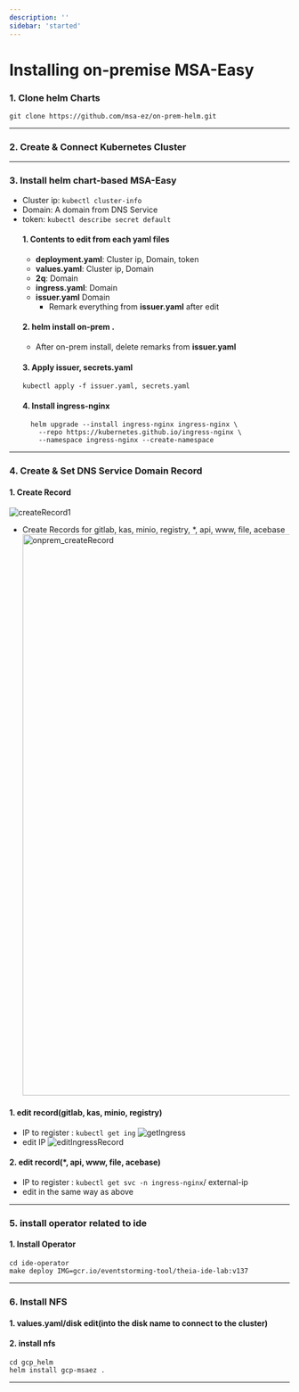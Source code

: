 ```yaml
---
description: ''
sidebar: 'started'
---
```

# Installing on-premise MSA-Easy

### 1. Clone helm Charts 
    git clone https://github.com/msa-ez/on-prem-helm.git
---
### 2. Create & Connect Kubernetes Cluster
---
### 3. Install helm chart-based MSA-Easy
  - Cluster ip: ```kubectl cluster-info```
  - Domain: A domain from DNS Service
  - token: ```kubectl describe secret default```
    #### 1. Contents to edit from each yaml files
    - <b>deployment.yaml</b>: Cluster ip, Domain, token
    - <b>values.yaml</b>: Cluster ip, Domain
    - <b>2q</b>: Domain  
    - <b>ingress.yaml</b>: Domain 
    - <b>issuer.yaml</b> Domain
      * Remark everything from <b>issuer.yaml</b> after edit
    #### 2. helm install on-prem . 
      * After on-prem install, delete remarks from <b>issuer.yaml</b>
    #### 3. Apply issuer, secrets.yaml 
        kubectl apply -f issuer.yaml, secrets.yaml
    #### 4. Install ingress-nginx
    ```
      helm upgrade --install ingress-nginx ingress-nginx \
        --repo https://kubernetes.github.io/ingress-nginx \
        --namespace ingress-nginx --create-namespace
    ```
---
### 4. Create & Set DNS Service Domain Record
  #### 1. Create Record 
  ![createRecord1](https://user-images.githubusercontent.com/65217813/192461326-ad37d114-cc4e-4fb8-8813-f45270e31c7d.png)
   - Create Records for gitlab, kas, minio, registry, *, api, www, file, acebase
    <img width="1007" alt="onprem_createRecord" src="https://user-images.githubusercontent.com/65217813/192455799-0f3300f6-7fd9-4ef6-8665-8b5fbafb9831.png">
  #### 1. edit record(gitlab, kas, minio, registry)
   - IP to register : ```kubectl get ing```
   ![getIngress](https://user-images.githubusercontent.com/65217813/192466549-3336cd69-9a73-440a-843b-0711822f371d.png)
   - edit IP
   ![editIngressRecord](https://user-images.githubusercontent.com/65217813/192468220-9a1670b3-9ec3-4ffe-98c7-7dc86c6e1778.png)
  #### 2. edit record(*, api, www, file, acebase)
   - IP to register : ```kubectl get svc -n ingress-nginx```/ external-ip 
   - edit in the same way as above
---
### 5. install operator related to ide
  #### 1. Install Operator
    cd ide-operator
    make deploy IMG=gcr.io/eventstorming-tool/theia-ide-lab:v137
---
### 6. Install NFS
  #### 1. <b>values.yaml/disk</b> edit(into the disk name to connect to the cluster)
  #### 2. install nfs 
    cd gcp_helm
    helm install gcp-msaez .
---
